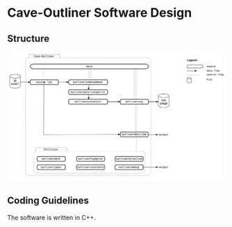 
# Cave-Outliner Software Design

## Structure

![structure](https://github.com/jariarkko/cave-outliner/blob/master/doc/Design-Structure.jpg)

## Coding Guidelines

The software is written in C++.
